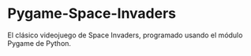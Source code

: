 # Pygame-Space-Invaders
El clásico videojuego de Space Invaders, programado usando el módulo Pygame de Python.
